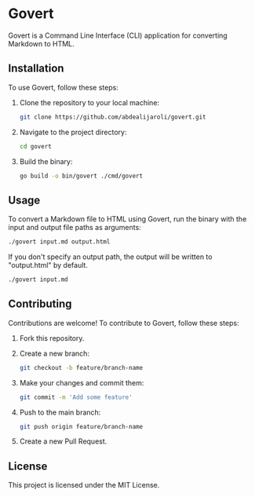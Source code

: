 # Govert

Govert is a Command Line Interface (CLI) application for converting Markdown to HTML.

## Installation

To use Govert, follow these steps:

1. Clone the repository to your local machine:

    ```bash
    git clone https://github.com/abdealijaroli/govert.git
    ```

2. Navigate to the project directory:

    ```bash
    cd govert
    ```

3. Build the binary:

    ```bash
    go build -o bin/govert ./cmd/govert
    ```

## Usage

To convert a Markdown file to HTML using Govert, run the binary with the input and output file paths as arguments:

```bash
./govert input.md output.html
```

If you don't specify an output path, the output will be written to "output.html" by default.


```bash
./govert input.md
```

## Contributing

Contributions are welcome! To contribute to Govert, follow these steps:

1. Fork this repository.

2. Create a new branch:

    ```bash
    git checkout -b feature/branch-name
    ```

3. Make your changes and commit them:

    ```bash
    git commit -m 'Add some feature'
    ```

4. Push to the main branch:

    ```bash
    git push origin feature/branch-name
    ```
5. Create a new Pull Request.

## License

This project is licensed under the MIT License.